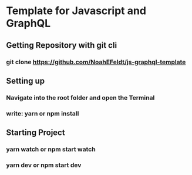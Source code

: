 # Template for Javascript and GraphQL

## Getting Repository with git cli

### git clone https://github.com/NoahEFeldt/js-graphql-template

## Setting up

### Navigate into the root folder and open the Terminal

### write: yarn or npm install

## Starting Project

### yarn watch or npm start watch

### yarn dev or npm start dev
